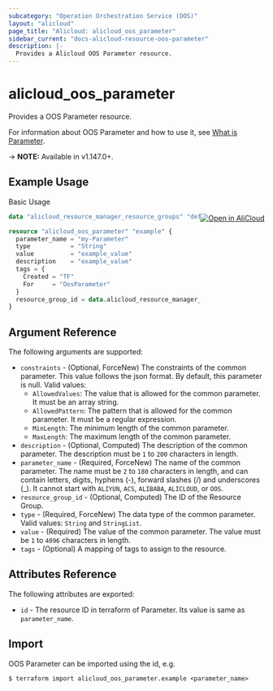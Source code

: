 ```yaml
---
subcategory: "Operation Orchestration Service (OOS)"
layout: "alicloud"
page_title: "Alicloud: alicloud_oos_parameter"
sidebar_current: "docs-alicloud-resource-oos-parameter"
description: |-
  Provides a Alicloud OOS Parameter resource.
---
```


# alicloud\_oos\_parameter

Provides a OOS Parameter resource.

For information about OOS Parameter and how to use it, see [What is Parameter](https://www.alibabacloud.com/help/en/doc-detail/183408.html).

-> **NOTE:** Available in v1.147.0+.

## Example Usage
<div class="oics-button" style="float: right;margin: 0 0 -40px 0;">
  <a href="https://api.aliyun.com/api-tools/terraform?resource=alicloud_oos_parameter&exampleId=3aea8481-9b29-fa6a-4e8f-661e97dee31f8a427d9c&activeTab=example&spm=docs.r.oos_parameter.0.3aea84819b" target="_blank">
    <img alt="Open in AliCloud" src="https://img.alicdn.com/imgextra/i1/O1CN01hjjqXv1uYUlY56FyX_!!6000000006049-55-tps-254-36.svg" style="max-height: 44px; margin: 32px auto; max-width: 100%;">
  </a>
</div>

Basic Usage

```terraform
data "alicloud_resource_manager_resource_groups" "default" {}

resource "alicloud_oos_parameter" "example" {
  parameter_name = "my-Parameter"
  type           = "String"
  value          = "example_value"
  description    = "example_value"
  tags = {
    Created = "TF"
    For     = "OosParameter"
  }
  resource_group_id = data.alicloud_resource_manager_resource_groups.default.groups.0.id
}

```

## Argument Reference

The following arguments are supported:

* `constraints` - (Optional, ForceNew) The constraints of the common parameter. This value follows the json format. By default, this parameter is null. Valid values:
  * `AllowedValues`: The value that is allowed for the common parameter. It must be an array string.
  * `AllowedPattern`: The pattern that is allowed for the common parameter. It must be a regular expression.
  * `MinLength`: The minimum length of the common parameter.
  * `MaxLength`: The maximum length of the common parameter.
* `description` - (Optional, Computed) The description of the common parameter. The description must be `1` to `200` characters in length.
* `parameter_name` - (Required, ForceNew) The name of the common parameter. The name must be `2` to `180` characters in length, and can contain letters, digits, hyphens (-), forward slashes (/) and underscores (_). It cannot start with `ALIYUN`, `ACS`, `ALIBABA`, `ALICLOUD`, or `OOS`.
* `resource_group_id` - (Optional, Computed) The ID of the Resource Group.
* `type` - (Required, ForceNew) The data type of the common parameter. Valid values: `String` and `StringList`.
* `value` - (Required) The value of the common parameter. The value must be `1` to `4096` characters in length.
* `tags` - (Optional) A mapping of tags to assign to the resource.

## Attributes Reference

The following attributes are exported:

* `id` - The resource ID in terraform of Parameter. Its value is same as `parameter_name`.

## Import

OOS Parameter can be imported using the id, e.g.

```shell
$ terraform import alicloud_oos_parameter.example <parameter_name>
```